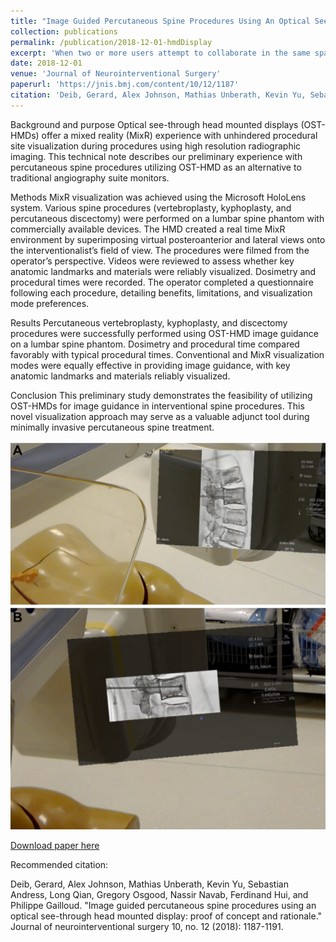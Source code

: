 ```yaml
---
title: "Image Guided Percutaneous Spine Procedures Using An Optical See-through Head Mounted Display: Proof Of Concept And Rationale"
collection: publications
permalink: /publication/2018-12-01-hmdDisplay
excerpt: 'When two or more users attempt to collaborate in the same space with Augmented Reality, they often encounter conflicting intentions regarding the occupation of the same working area and self-positioning around such without mutual interference. Augmented Reality is a powerful tool for communicating ideas and intentions during a co-assisting task that requires multi-disciplinary expertise. To relax the constraint of physical co-location, we propose the concept of Duplicated Reality, where a digital copy of a 3D region of interest of the users\' environment is reconstructed in real-time and visualized in-situ through an Augmented Reality user interface. This enables users to remotely annotate the region of interest while being co-located with others in Augmented Reality. We perform a user study to gain an in-depth understanding of the proposed method compared to an in-situ augmentation, including collaboration, effort …'
date: 2018-12-01
venue: 'Journal of Neurointerventional Surgery'
paperurl: 'https://jnis.bmj.com/content/10/12/1187'
citation: 'Deib, Gerard, Alex Johnson, Mathias Unberath, Kevin Yu, Sebastian Andress, Long Qian, Gregory Osgood, Nassir Navab, Ferdinand Hui, and Philippe Gailloud. "Image guided percutaneous spine procedures using an optical see-through head mounted display: proof of concept and rationale." Journal of neurointerventional surgery 10, no. 12 (2018): 1187-1191.'
---
```

Background and purpose 
Optical see-through head mounted displays (OST-HMDs) offer a mixed reality (MixR) experience with unhindered procedural site visualization during procedures using high resolution radiographic imaging. This technical note describes our preliminary experience with percutaneous spine procedures utilizing OST-HMD as an alternative to traditional angiography suite monitors.

Methods 
MixR visualization was achieved using the Microsoft HoloLens system. Various spine procedures (vertebroplasty, kyphoplasty, and percutaneous discectomy) were performed on a lumbar spine phantom with commercially available devices. The HMD created a real time MixR environment by superimposing virtual posteroanterior and lateral views onto the interventionalist’s field of view. The procedures were filmed from the operator’s perspective. Videos were reviewed to assess whether key anatomic landmarks and materials were reliably visualized. Dosimetry and procedural times were recorded. The operator completed a questionnaire following each procedure, detailing benefits, limitations, and visualization mode preferences.

Results 
Percutaneous vertebroplasty, kyphoplasty, and discectomy procedures were successfully performed using OST-HMD image guidance on a lumbar spine phantom. Dosimetry and procedural time compared favorably with typical procedural times. Conventional and MixR visualization modes were equally effective in providing image guidance, with key anatomic landmarks and materials reliably visualized.

Conclusion 
This preliminary study demonstrates the feasibility of utilizing OST-HMDs for image guidance in interventional spine procedures. This novel visualization approach may serve as a valuable adjunct tool during minimally invasive percutaneous spine treatment.

![Teaser](images/hmdDisplayTeaser.png)

[Download paper here](https://jnis.bmj.com/content/neurintsurg/10/12/1187.full.pdf)


Recommended citation: 

Deib, Gerard, Alex Johnson, Mathias Unberath, Kevin Yu, Sebastian Andress, Long Qian, Gregory Osgood, Nassir Navab, Ferdinand Hui, and Philippe Gailloud. "Image guided percutaneous spine procedures using an optical see-through head mounted display: proof of concept and rationale." Journal of neurointerventional surgery 10, no. 12 (2018): 1187-1191.